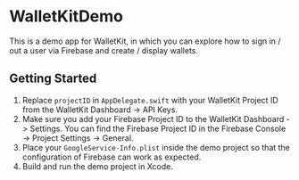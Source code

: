 #  WalletKitDemo

This is a demo app for WalletKit, in which you can explore how to sign in / out a user via Firebase and create / display wallets.

## Getting Started

1. Replace `projectID` in `AppDelegate.swift` with your WalletKit Project ID from the WalletKit Dashboard -> API Keys.
2. Make sure you add your Firebase Project ID to the WalletKit Dashboard -> Settings. You can find the Firebase Project ID in the Firebase Console -> Project Settings -> General.
3. Place your `GoogleService-Info.plist` inside the demo project so that the configuration of Firebase can work as expected.
4. Build and run the demo project in Xcode.
